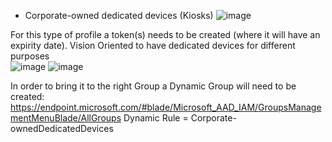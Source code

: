 * Corporate-owned dedicated devices (Kiosks)
![image](https://user-images.githubusercontent.com/44326428/178163792-77a3e878-1393-486c-8923-6d976c75746d.png)

For this type of profile a token(s) needs to be created (where it will have an expirity date). Vision Oriented to have dedicated devices for different purposes <br/>
![image](https://user-images.githubusercontent.com/44326428/178164065-00b10b97-4ee9-4ba4-9a89-20fcada9c863.png)
![image](https://user-images.githubusercontent.com/44326428/178164092-5266eba2-0bd7-46eb-b4f6-3032a4ef51ce.png)


In order to bring it to the right Group a Dynamic Group will need to be created:
https://endpoint.microsoft.com/#blade/Microsoft_AAD_IAM/GroupsManagementMenuBlade/AllGroups
Dynamic Rule =
Corporate-ownedDedicatedDevices
